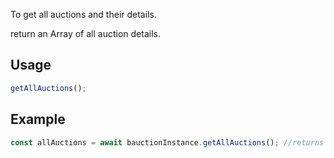 To get all auctions and their details.

return an Array of all auction details.

## Usage

```js
getAllAuctions();
```

## Example

```js
const allAuctions = await bauctionInstance.getAllAuctions(); //returns array of all auctions.
```
